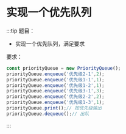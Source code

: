# 实现一个优先队列

:::tip
题目：
* 实现一个优先队列，满足要求

要求：
```js
const priorityQueue = new PriorityQueue();
priorityQueue.enqueue('优先级2-1',2);
priorityQueue.enqueue('优先级1-1',1);
priorityQueue.enqueue('优先级1-2',1);
priorityQueue.enqueue('优先级3-1',3);
priorityQueue.enqueue('优先级2-2',2);
priorityQueue.enqueue('优先级1-3',1);
priorityQueue.print();// 按优先级输出
priorityQueue.dequeue();// 出队
```
:::
